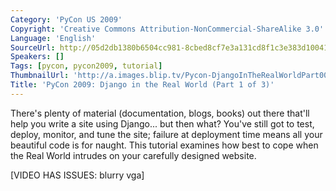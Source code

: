 ```yaml
---
Category: 'PyCon US 2009'
Copyright: 'Creative Commons Attribution-NonCommercial-ShareAlike 3.0'
Language: 'English'
SourceUrl: http://05d2db1380b6504cc981-8cbed8cf7e3a131cd8f1c3e383d10041.r93.cf2.rackcdn.com/pycon-us-2009/140_pycon-2009-django-in-the-real-world-part-1-of-3.mp4
Speakers: []
Tags: [pycon, pycon2009, tutorial]
ThumbnailUrl: 'http://a.images.blip.tv/Pycon-DjangoInTheRealWorldPart001795-302.jpg'
Title: 'PyCon 2009: Django in the Real World (Part 1 of 3)'
---
```

There's plenty of material (documentation, blogs, books) out there that'll
help you write a site using Django... but then what? You've still got to test,
deploy, monitor, and tune the site; failure at deployment time means all your
beautiful code is for naught. This tutorial examines how best to cope when the
Real World intrudes on your carefully designed website.

  
[VIDEO HAS ISSUES: blurry vga]

